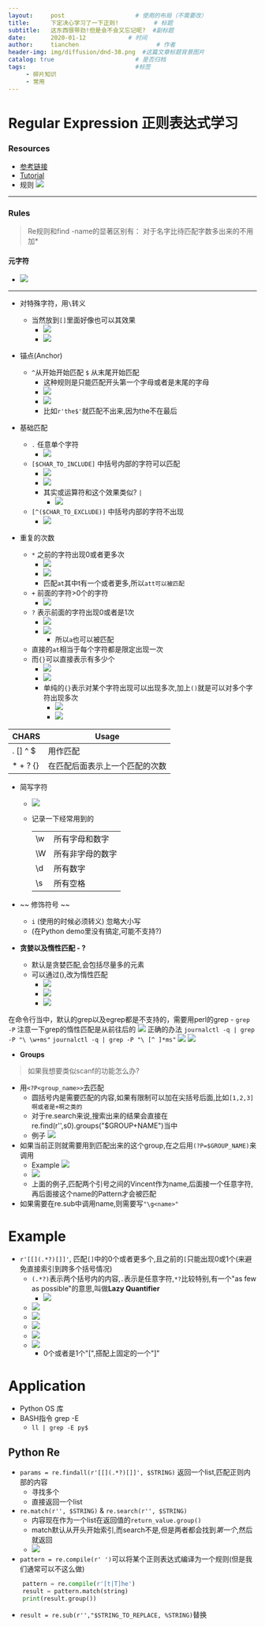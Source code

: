 ```yaml
---
layout:     post                    # 使用的布局（不需要改）
title:      下定决心学习了一下正则!          # 标题 
subtitle:   这东西很带劲!但是会不会又忘记呢?  #副标题
date:       2020-01-12            # 时间
author:     tianchen                      # 作者
header-img: img/diffusion/dnd-38.png  #这篇文章标题背景图片  
catalog: true                       # 是否归档
tags:                               #标签
     - 碎片知识
     - 常用
---
```


# Regular Expression 正则表达式学习

### Resources
 
* [参考链接](https://github.com/ziishaned/learn-regex/blob/master/translations/README-cn.md)
* [Tutorial](https://regex101.com/r/dmRygT/1)
* 规则 ![](https://github.com/ziishaned/learn-regex/blob/master/img/regexp-cn.png?raw=true)

---

### Rules

> Re规则和find -name的显著区别有： 对于名字比待匹配字数多出来的不用加*

#### 元字符

* ![](https://github.com/A-suozhang/MyPicBed/raw/master/img/20191129104242.png)

---

* 对特殊字符，用```\```转义
  * 当然放到```[]```里面好像也可以其效果
    * ![](https://github.com/A-suozhang/MyPicBed/raw/master/img/20191129111007.png)
    * ![](https://github.com/A-suozhang/MyPicBed/raw/master/img/20191129111044.png)

* 锚点(Anchor)
  * ```^```从开始开始匹配  ```$``` 从末尾开始匹配 
    * 这种规则是只能匹配开头第一个字母或者是末尾的字母
    * ![](https://github.com/A-suozhang/MyPicBed/raw/master/img/20191129103922.png)
    * ![](https://github.com/A-suozhang/MyPicBed/raw/master/img/20191129104119.png)
    * 比如```r'the$'```就匹配不出来,因为the不在最后

* 基础匹配
  * ```.``` 任意单个字符  
      * ![](https://github.com/A-suozhang/MyPicBed/raw/master/img/20191129104354.png)
  * ```[$CHAR_TO_INCLUDE]``` 中括号内部的字符可以匹配
    * ![](https://github.com/A-suozhang/MyPicBed/raw/master/img/20191129104556.png)
    * ![](https://github.com/A-suozhang/MyPicBed/raw/master/img/20191129104624.png)
    * 其实或运算符和这个效果类似? ```|```
      * ![](https://github.com/A-suozhang/MyPicBed/raw/master/img/20191129110452.png)
  * ```[^($CHAR_TO_EXCLUDE)]``` 中括号内部的字符不出现
    * ![](https://github.com/A-suozhang/MyPicBed/raw/master/img/20191129104802.png)

* 重复的次数
  * ```*``` 之前的字符出现0或者更多次   
    * ![](https://github.com/A-suozhang/MyPicBed/raw/master/img/20191129105412.png)
    * ![](https://github.com/A-suozhang/MyPicBed/raw/master/img/20191129105858.png)
    * 匹配```at```其中t有一个或者更多,所以```att可以被匹配```
  * ```+``` 前面的字符>0个的字符 
    * ![](https://github.com/A-suozhang/MyPicBed/raw/master/img/20191129105650.png)
  * ```?``` 表示前面的字符出现0或者是1次
    * ![](https://github.com/A-suozhang/MyPicBed/raw/master/img/20191129105515.png)
    * ![](https://github.com/A-suozhang/MyPicBed/raw/master/img/20191129105553.png)
      * 所以```a```也可以被匹配
  * 直接的```at```相当于每个字符都是限定出现一次
  * 而```{}```可以直接表示有多少个
    * ![](https://github.com/A-suozhang/MyPicBed/raw/master/img/20191129105953.png)
    * ![](https://github.com/A-suozhang/MyPicBed/raw/master/img/20191129110023.png)
    * 单纯的```{}```表示对某个字符出现可以出现多次,加上```()```就是可以对多个字符出现多次
      * ![](https://github.com/A-suozhang/MyPicBed/raw/master/img/20191129110702.png)
      * ![](https://github.com/A-suozhang/MyPicBed/raw/master/img/20191129110752.png)

|CHARS| Usage|
|--|--|
|. [] ^ $|用作匹配|
|* + ? {}|在匹配后面表示上一个匹配的次数|

* 简写字符
  * ![](https://github.com/A-suozhang/MyPicBed/raw/master/img/20191129111231.png)
  * 记录一下经常用到的

    |||
    |--|--|
    |\w|所有字母和数字|
    |\W|所有非字母的数字|
    |\d|所有数字|
    |\s|所有空格|

* ~~ 修饰符号 ~~
  * ```i``` (使用的时候必须转义) 忽略大小写
  * (在Python demo里没有搞定,可能不支持?)

* **贪婪以及惰性匹配 - ?**
  * 默认是贪婪匹配,会包括尽量多的元素
  * 可以通过(),改为惰性匹配
    * ![](https://github.com/A-suozhang/MyPicBed/raw/master/img/20191129114137.png)
    * ![](https://github.com/A-suozhang/MyPicBed/raw/master/img/20191129114205.png)
    * ![](https://github.com/A-suozhang/MyPicBed/raw/master/img/20191129114248.png)

在命令行当中，默认的grep以及egrep都是不支持的，需要用perl的grep - `grep -P`
注意一下grep的惰性匹配是从前往后的
![](https://github.com/A-suozhang/MyPicBed/raw/master//img/20201218153945.png)
正确的办法
`journalctl -q | grep -P "\ \w+ms"`
`journalctl -q | grep -P "\ [^ ]*ms"`
![](https://github.com/A-suozhang/MyPicBed/raw/master//img/20201218153750.png)
![](https://github.com/A-suozhang/MyPicBed/raw/master//img/20201218153725.png)



* **Groups**

> 如果我想要类似scanf的功能怎么办?

* 用```<?P<group_name>>```去匹配
	* 圆括号内是需要匹配的内容,如果有限制可以加在尖括号后面,比如```[1,2,3]啊或者是+啊之类的``` 
	* 对于re.search来说,搜索出来的结果会直接在 re.find(r'',s0).groups("$GROUP+NAME")当中
	* 例子 ![](https://github.com/A-suozhang/MyPicBed/raw/master/img/20200112204616.png)
* 如果当前正则就需要用到匹配出来的这个group,在之后用```(?P=$GROUP_NAME)```来调用
	* Example ![](https://github.com/A-suozhang/MyPicBed/raw/master/img/20200112204907.png)
	* ![](https://github.com/A-suozhang/MyPicBed/raw/master/img/20200112205101.png)
	* 上面的例子,匹配两个引号之间的Vincent作为name,后面接一个任意字符,再后面接这个name的Pattern才会被匹配
* 如果需要在re.sub中调用name,则需要写```"\g<name>"```

# Example

* ```r'[[](.*?)[]]'```, 匹配```[]```中的0个或者更多个,且之前的```[```只能出现0或1个(来避免直接索引到跨多个括号情况)
  * ```(.*?)```表示两个括号内的内容,```.```表示是任意字符,```*?```比较特别,有一个"as few as possible"的意思,叫做**Lazy Quantifier**
    * ![](https://github.com/A-suozhang/MyPicBed/raw/master/img/20191129113240.png)
  * ![](https://github.com/A-suozhang/MyPicBed/raw/master/img/20191129112119.png)
  * ![](https://github.com/A-suozhang/MyPicBed/raw/master/img/20191129112137.png)
  * ![](https://github.com/A-suozhang/MyPicBed/raw/master/img/20191129112302.png)
  * ![](https://github.com/A-suozhang/MyPicBed/raw/master/img/20191129112429.png)
  * ![](https://github.com/A-suozhang/MyPicBed/raw/master/img/20191129112457.png)
    * 0个或者是1个"[",搭配上固定的一个"]"

# Application

* Python OS 库
* BASH指令 grep -E
  * ```ll | grep -E py$```

## Python Re


* ```params = re.findall(r'[[](.*?)[]]', $STRING)``` 返回一个list,匹配正则内部的内容
  * 寻找多个
  * 直接返回一个list
* ```re.match(r'', $STRING)``` & ```re.search(r'', $STRING)```
  * 内容现在作为一个list在返回值的```return_value.group()```
  * match默认从开头开始索引,而search不是,但是两者都会找到*第一个*,然后就返回
  * ![](https://github.com/A-suozhang/MyPicBed/raw/master/img/20191129120509.png)
* ```pattern = re.compile(r' ')```可以将某个正则表达式编译为一个规则(但是我们通常可以不这么做)

``` py
    pattern = re.compile(r'[t|T]he')
    result = pattern.match(string)
    print(result.group())
```
* ```result = re.sub(r'',"$STRING_TO_REPLACE, %STRING)```替换


